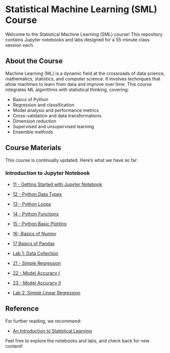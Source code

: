 # Statistical Machine Learning (SML) Course

Welcome to the Statistical Machine Learning (SML) course! This repository contains Jupyter notebooks and labs designed for a 55-minute class session each.

## About the Course

Machine Learning (ML) is a dynamic field at the crossroads of data science, mathematics, statistics, and computer science. It involves techniques that allow machines to learn from data and improve over time. This course integrates ML algorithms with statistical thinking, covering:

- Basics of Python
- Regression and classification
- Model analysis and performance metrics
- Cross-validation and data transformations
- Dimension reduction
- Supervised and unsupervised learning
- Ensemble methods

## Course Materials

This course is continually updated. Here’s what we have so far:

### Introduction to Jupyter Notebook

- [11 - Getting Started with Jupyter Notebook](https://colab.research.google.com/github/Soheilp86/Statistical-Machine-Learning/blob/main/1-%2011-Getting%20Started%20with%20Jupyter%20Notebook.ipynb)

- [12 - Python Data Types](https://colab.research.google.com/github/Soheilp86/Statistical-Machine-Learning/blob/main/12-Python_Data_Types.ipynb)

- [13 - Python Loops](https://colab.research.google.com/github/Soheilp86/Statistical-Machine-Learning/blob/main/13-Python_Loops.ipynb)

- [14 - Python Functions](https://colab.research.google.com/github/Soheilp86/Statistical-Machine-Learning/blob/main/14-Python_Functions.ipynb)

- [15 - Python Basic Plotting](https://colab.research.google.com/github/Soheilp86/Statistical-Machine-Learning/blob/main/15-Python_basic_Plotting.ipynb)

- [16- Basics of Numpy](https://colab.research.google.com/github/Soheilp86/Statistical-Machine-Learning/blob/main/16-Basic_Numpy.ipynb)

- [17 Basics of Pandas](https://colab.research.google.com/github/Soheilp86/Statistical-Machine-Learning/blob/main/17_Basic_Pandas.ipynb)

- [Lab 1: Data Collection](https://colab.research.google.com/github/Soheilp86/Statistical-Machine-Learning/blob/main/Lab1_Data_Collection.ipynb)

- [21 - Simple Regression](https://colab.research.google.com/github/Soheilp86/Statistical-Machine-Learning/blob/main/21-Simple_Regression.ipynb)

- [22 - Model Accuracy I](https://colab.research.google.com/github/Soheilp86/Statistical-Machine-Learning/blob/main/22-Model_Accuracy.ipynb)

- [23 - Model Accuracy II](https://colab.research.google.com/github/Soheilp86/Statistical-Machine-Learning/blob/main/23-Model_Accuracy_II.ipynb)
  
- [Lab 2: Simple Linear Regression](https://colab.research.google.com/github/Soheilp86/Statistical-Machine-Learning/blob/main/Lab2_SLR.ipynb)


## Reference

For further reading, we recommend:

- [An Introduction to Statistical Learning](https://www.statlearning.com)

Feel free to explore the notebooks and labs, and check back for new content!
